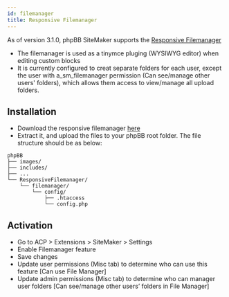 ```yaml
---
id: filemanager
title: Responsive Filemanager
---
```

As of version 3.1.0, phpBB SiteMaker supports the [Responsive Filemanager](http://responsivefilemanager.com)

* The filemanager is used as a tinymce pluging (WYSIWYG editor) when editing custom blocks
* It is currently configured to creat separate folders for each user, except the user with a_sm_filemanager permission (Can see/manage other users' folders), which allows them access to view/manage all upload folders.

## Installation

* Download the responsive filemanager [here](http://responsivefilemanager.com/index.php#sthash.5UrnhjX2.dpbs)
* Extract it, and upload the files to your phpBB root folder. The file structure should be as below:

```text
phpBB
├── images/
├── includes/
├── ...
└── ResponsiveFilemanager/
    └── filemanager/
        └── config/
            ├── .htaccess
            └── config.php
```

## Activation

* Go to ACP > Extensions > SiteMaker > Settings
* Enable Filemanager feature
* Save changes
* Update user permissions (Misc tab) to determine who can use this feature [Can use File Manager]
* Update admin permissions (Misc tab) to determine who can manager user folders [Can see/manage other users’ folders in File Manager]